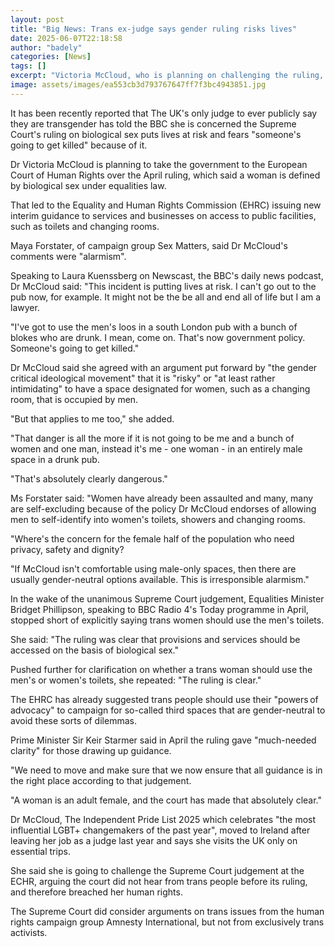 ```yaml
---
layout: post
title: "Big News: Trans ex-judge says gender ruling risks lives"
date: 2025-06-07T22:18:58
author: "badely"
categories: [News]
tags: []
excerpt: "Victoria McCloud, who is planning on challenging the ruling, was accused of alarmism by campaign group Sex Matters."
image: assets/images/ea553cb3d793767647ff7f3bc4943851.jpg
---
```


It has been recently reported that The UK's only judge to ever publicly say they are transgender has told the BBC she is concerned the Supreme Court's ruling on biological sex puts lives at risk and fears "someone's going to get killed" because of it.

Dr Victoria McCloud is planning to take the government to the European Court of Human Rights over the April ruling, which said a woman is defined by biological sex under equalities law.

That led to the Equality and Human Rights Commission (EHRC) issuing new interim guidance to services and businesses on access to public facilities, such as toilets and changing rooms.

Maya Forstater, of campaign group Sex Matters, said Dr McCloud's comments were "alarmism".

Speaking to Laura Kuenssberg on Newscast, the BBC's daily news podcast, Dr McCloud said: "This incident is putting lives at risk. I can't go out to the pub now, for example. It might not be the be all and end all of life but I am a lawyer.

"I've got to use the men's loos in a south London pub with a bunch of blokes who are drunk. I mean, come on. That's now government policy. Someone's going to get killed."

Dr McCloud said she agreed with an argument put forward by "the gender critical ideological movement" that it is "risky" or "at least rather intimidating" to have a space designated for women, such as a changing room, that is occupied by men.

"But that applies to me too," she added.

"That danger is all the more if it is not going to be me and a bunch of women and one man, instead it's me - one woman - in an entirely male space in a drunk pub.

"That's absolutely clearly dangerous."

Ms Forstater said: "Women have already been assaulted and many, many are self-excluding because of the policy Dr McCloud endorses of allowing men to self-identify into women's toilets, showers and changing rooms.

"Where's the concern for the female half of the population who need privacy, safety and dignity?

"If McCloud isn't comfortable using male-only spaces, then there are usually gender-neutral options available. This is irresponsible alarmism."

In the wake of the unanimous Supreme Court judgement, Equalities Minister Bridget Phillipson, speaking to BBC Radio 4's Today programme in April, stopped short of explicitly saying trans women should use the men's toilets. 

She said: "The ruling was clear that provisions and services should be accessed on the basis of biological sex."

Pushed further for clarification on whether a trans woman should use the men's or women's toilets, she repeated: "The ruling is clear."

The EHRC has already suggested trans people should use their "powers of advocacy" to campaign for so-called third spaces that are gender-neutral to avoid these sorts of dilemmas.

Prime Minister Sir Keir Starmer said in April the ruling gave "much-needed clarity" for those drawing up guidance.

"We need to move and make sure that we now ensure that all guidance is in the right place according to that judgement.

"A woman is an adult female, and the court has made that absolutely clear."

Dr McCloud, The Independent Pride List 2025 which celebrates "the most influential LGBT+ changemakers of the past year", moved to Ireland after leaving her job as a judge last year and says she visits the UK only on essential trips.

She said she is going to challenge the Supreme Court judgement at the ECHR, arguing the court did not hear from trans people before its ruling, and therefore breached her human rights.

The Supreme Court did consider arguments on trans issues from the human rights campaign group Amnesty International, but not from exclusively trans activists.

